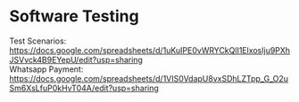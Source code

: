 # Software Testing
Test Scenarios: https://docs.google.com/spreadsheets/d/1uKuIPE0vWRYCkQlI1ElxosIju9PXhJSVvck4B9EYepU/edit?usp=sharing </br>
Whatsapp Payment: https://docs.google.com/spreadsheets/d/1VIS0VdapU8vxSDhLZTpp_G_O2uSm6XsLfuP0kHvT04A/edit?usp=sharing </br>
